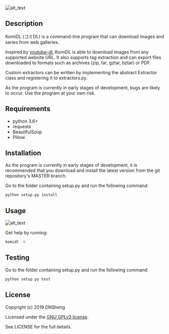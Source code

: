 ![alt_text](docs/images/komidl_img.png)


## Description

KomiDL (コミDL) is a command-line program that can download images and series
from web galleries.

Inspired by [youtube-dl](https://youtube-dl.org/), KomiDL is able to download
images from any supported website URL. It also supports tag extraction and
can export files downloaded to formats such as archives (zip, tar, gztar,
bztar) or PDF.

Custom extractors can be written by implementing the abstract Extractor class
and registering it to extractors.py.

As the program is currently in early stages of development, bugs are likely
to occur. Use the program at your own risk.

## Requirements

+ python 3.6+
+ requests
+ BeautifulSoup
+ Pillow

## Installation

As the program is currently in early stages of development, it is
recommended that you download and install the latest version from the git
repository's MASTER branch.

Go to the folder containing setup.py and run the following command:

```sh
python setup.py install
```

## Usage

![alt_text](docs/images/usage.gif)

Get help by running:

```sh
komidl -h
```

## Testing

Go to the folder containing setup.py and run the following command:

```sh
python setup.py test
```

## License
Copyright (c) 2019 DNSheng

Licensed under the [GNU GPLv3 license](https://www.gnu.org/licenses/gpl-3.0.en.html).

See LICENSE for the full details.
